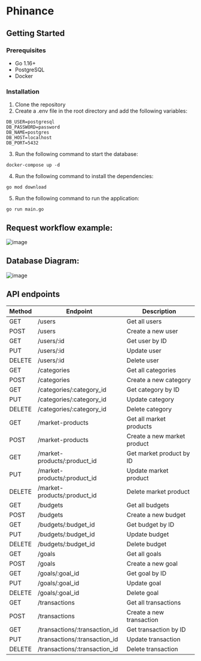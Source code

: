 # Phinance

## Getting Started

### Prerequisites

- Go 1.16+
- PostgreSQL
- Docker

### Installation

1. Clone the repository
2. Create a .env file in the root directory and add the following variables:

```
DB_USER=postgresql
DB_PASSWORD=password
DB_NAME=postgres
DB_HOST=localhost
DB_PORT=5432
```

3. Run the following command to start the database:

```
docker-compose up -d
```

4. Run the following command to install the dependencies:

```
go mod download
```

5. Run the following command to run the application:

```
go run main.go
```

## Request workflow example:

![image](https://github.com/user-attachments/assets/589a33a7-c36e-4613-a6ac-ff9d28448daf)

## Database Diagram:

![image](https://github.com/user-attachments/assets/315f0a81-e6fd-45ed-a839-4696963b69fc)


## API endpoints

| Method | Endpoint                | Description                  |
| ------ | ----------------------- | ---------------------------- |
| GET    | /users                  | Get all users                |
| POST   | /users                  | Create a new user            |
| GET    | /users/:id              | Get user by ID               |
| PUT    | /users/:id              | Update user                  |
| DELETE | /users/:id              | Delete user                  |
| GET    | /categories             | Get all categories           |
| POST   | /categories             | Create a new category        |
| GET    | /categories/:category_id | Get category by ID           |
| PUT    | /categories/:category_id | Update category              |
| DELETE | /categories/:category_id | Delete category              |
| GET    | /market-products        | Get all market products      |
| POST   | /market-products        | Create a new market product  |
| GET    | /market-products/:product_id | Get market product by ID     |
| PUT    | /market-products/:product_id | Update market product        |
| DELETE | /market-products/:product_id | Delete market product        |
| GET    | /budgets                | Get all budgets              |
| POST   | /budgets                | Create a new budget          |
| GET    | /budgets/:budget_id     | Get budget by ID             |
| PUT    | /budgets/:budget_id     | Update budget                |
| DELETE | /budgets/:budget_id     | Delete budget                |
| GET    | /goals                  | Get all goals                |
| POST   | /goals                  | Create a new goal            |
| GET    | /goals/:goal_id         | Get goal by ID               |
| PUT    | /goals/:goal_id         | Update goal                  |
| DELETE | /goals/:goal_id         | Delete goal                  |
| GET    | /transactions           | Get all transactions         |
| POST   | /transactions           | Create a new transaction     |
| GET    | /transactions/:transaction_id | Get transaction by ID       |
| PUT    | /transactions/:transaction_id | Update transaction          |
| DELETE | /transactions/:transaction_id | Delete transaction          |
